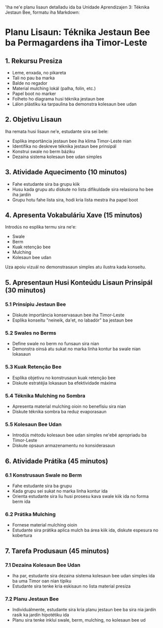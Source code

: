 'Iha ne'e planu lisaun detalladu ida ba Unidade Aprendizajen 3: Téknika Jestaun Bee, formatu iha Markdown:

# Planu Lisaun: Téknika Jestaun Bee ba Permagardens iha Timor-Leste

## 1. Rekursu Presiza

- Leme, enxada, no pikareta
- Tali no pau ba marka
- Balde no regador
- Material mulching lokál (palha, folin, etc.)
- Papel boot no marker
- Folheto ho diagrama husi téknika jestaun bee
- Lálon plástiku ka tarpaulina ba demonstra kolesaun bee udan

## 2. Objetivu Lisaun

Iha remata husi lisaun ne'e, estudante sira sei bele:
- Esplika importância jestaun bee iha klima Timor-Leste nian
- Identifika no deskreve téknika jestaun bee prinsipál
- Konstrui swale no berm báziku
- Dezaina sistema kolesaun bee udan simples

## 3. Atividade Aquecimento (10 minutos)

- Fahe estudante sira ba grupu kiik
- Husu kada grupu atu diskute no lista difikuldade sira relasiona ho bee iha jardín
- Grupu hotu fahe lista sira, hodi kria lista mestra iha papel boot

## 4. Apresenta Vokabuláriu Xave (15 minutos)

Introdús no esplika termu sira ne'e:
- Swale
- Berm
- Kuak retenção bee
- Mulching
- Kolesaun bee udan

Uza apoiu vizuál no demonstrasaun simples atu ilustra kada konseitu.

## 5. Apresentaun Husi Konteúdu Lisaun Prinsipál (30 minutos)

### 5.1 Prinsípiu Jestaun Bee
- Diskute importância konservasaun bee iha Timor-Leste
- Esplika konseitu "neineik, da'et, no labadór" ba jestaun bee

### 5.2 Swales no Berms
- Define swale no berm no funsaun sira nian
- Demonstra oinsá atu sukat no marka linha kontur ba swale nian lokasaun

### 5.3 Kuak Retenção Bee
- Esplika objetivu no konstrusaun kuak retenção bee
- Diskute estratéjia lokasaun ba efektividade máxima

### 5.4 Téknika Mulching no Sombra
- Apresenta material mulching oioin no benefísiu sira nian
- Diskute téknika sombra ba reduz evaporasaun

### 5.5 Kolesaun Bee Udan
- Introdús métodu kolesaun bee udan simples ne'ebé apropriadu ba Timor-Leste
- Diskute opsaun armazenamentu no konsiderasaun

## 6. Atividade Prátika (45 minutos)

### 6.1 Konstrusaun Swale no Berm
- Fahe estudante sira ba grupu
- Kada grupu sei sukat no marka linha kontur ida
- Orienta estudante sira liu husi prosesu kava swale kiik ida no forma berm ida

### 6.2 Prátika Mulching
- Fornese material mulching oioin
- Estudante sira prátika aplica mulch ba área kiik ida, diskute espesura no kobertura

## 7. Tarefa Produsaun (45 minutos)

### 7.1 Dezaina Kolesaun Bee Udan
- Iha par, estudante sira dezaina sistema kolesaun bee udan simples ida ba uma Timor oan nian típiku
- Estudante sira tenke kria eskisaun no lista material presiza

### 7.2 Planu Jestaun Bee
- Individuálmente, estudante sira kria planu jestaun bee ba sira nia jardín rasik ka jardín hipotétiku ida
- Planu sira tenke inklui swale, berm, mulching, no kolesaun bee ud